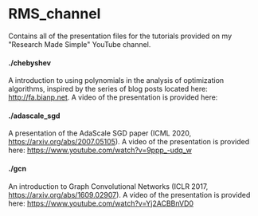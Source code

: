 # RMS_channel
Contains all of the presentation files for the tutorials provided on my "Research Made Simple" YouTube channel.

#### ./chebyshev
A introduction to using polynomials in the analysis of optimization algorithms, inspired by the series of blog
posts located here: http://fa.bianp.net. A video of the presentation is provided
here: 

#### ./adascale_sgd
A presentation of the AdaScale SGD paper (ICML 2020, https://arxiv.org/abs/2007.05105). A video of the presentation
is provided here: https://www.youtube.com/watch?v=9ppp_-udq_w

#### ./gcn
An introduction to Graph Convolutional Networks (ICLR 2017, https://arxiv.org/abs/1609.02907). A video of the presentation
is provided here: https://www.youtube.com/watch?v=Yj2ACBBnVD0
